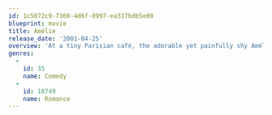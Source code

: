 ```yaml
---
id: 1c5072c9-7360-4d6f-8997-ea317bdb5e00
blueprint: movie
title: Amélie
release_date: '2001-04-25'
overview: 'At a tiny Parisian café, the adorable yet painfully shy Amélie (Audrey Tautou) accidentally discovers a gift for helping others. Soon Amelie is spending her days as a matchmaker, guardian angel, and all-around do-gooder. But when she bumps into a handsome stranger, will she find the courage to become the star of her very own love story?'
genres:
  -
    id: 35
    name: Comedy
  -
    id: 10749
    name: Romance
---
```

